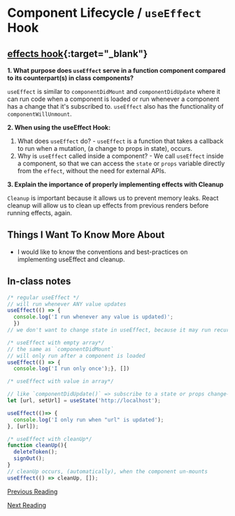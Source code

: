 # Component Lifecycle / `useEffect` Hook

## [effects hook](https://reactjs.org/docs/hooks-effect.html){:target="_blank"}

**1. What purpose does `useEffect` serve in a function component compared to its counterpart(s) in class components?**

`useEffect` is similar to `componentDidMount` and `componentDidUpdate` where it can run code when a component is loaded or run whenever a component has a change that it's subscribed to. `useEffect` also has the functionality of `componentWillUnmount`.

**2. When using the useEffect Hook:**

  1. What does `useEffect` do?
    - `useEffect` is a function that takes a callback to run when a mutation, (a change to props in state), occurs.
  2. Why is `useEffect` called inside a component?
    - We call `useEffect` inside a component, so that we can access the `state` or `props` variable directly from the `effect`, without the need for external APIs.

**3. Explain the importance of properly implementing effects with Cleanup**

`Cleanup` is important because it allows us to prevent memory leaks. React cleanup will allow us to clean up effects from previous renders before running effects, again.

## Things I Want To Know More About

- I would like to know the conventions and best-practices on implementing useEffect and cleanup.

## In-class notes

``` JavaScript
/* regular useEffect */
// will run whenever ANY value updates
useEffect(() => { 
  console.log('I run whenever any value is updated)';
  })
// we don't want to change state in useEffect, because it may run recursively,forever
```

``` JavaScript
/* useEffect with empty array*/
// the same as `componentDidMount`
// will only run after a component is loaded
useEffect(() => { 
  console.log('I run only once');}, [])
```

``` JavaScript
/* useEffect with value in array*/

// like `componentDidUpdate()` => subscribe to a state or props change-event
let [url, setUrl] = useState('http://localhost');

useEffect(()=> {
  console.log('I only run when "url" is updated');
}, [url]);
```

``` JavaScript
/* useEffect with cleanUp*/
function cleanUp(){
  deleteToken();
  signOut();
}
// cleanUp occurs, (automatically), when the component un-mounts
useEffect(() => cleanUp, []);
```

[Previous Reading](./class-27.md)

[Next Reading](./class-29.md)
